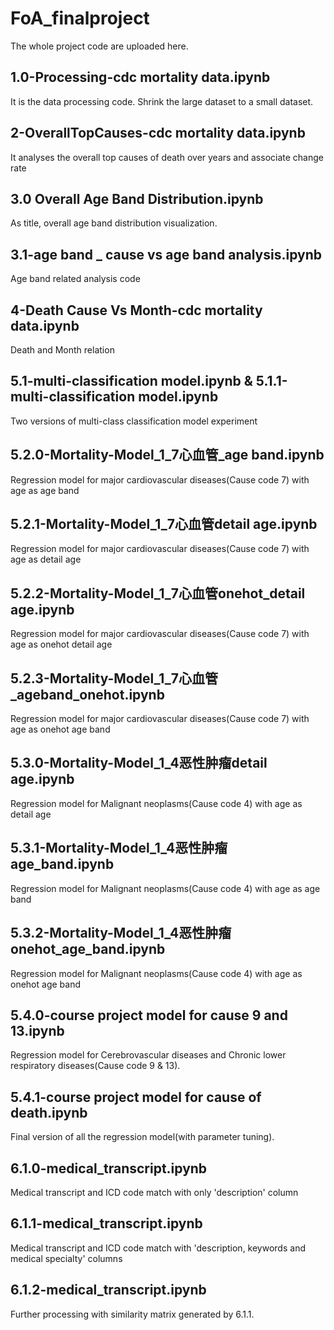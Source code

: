 # FoA_finalproject
The whole project code are uploaded here.
## 1.0-Processing-cdc mortality data.ipynb
It is the data processing code. Shrink the large dataset to a small dataset.
## 2-OverallTopCauses-cdc mortality data.ipynb
It analyses the overall top causes of death over years and associate change rate
## 3.0 Overall Age Band Distribution.ipynb
As title, overall age band distribution visualization.
## 3.1-age band _ cause vs age band analysis.ipynb
Age band related analysis code
## 4-Death Cause Vs Month-cdc mortality data.ipynb
Death and Month relation
## 5.1-multi-classification model.ipynb & 5.1.1-multi-classification model.ipynb
Two versions of multi-class classification model experiment
## 5.2.0-Mortality-Model_1_7心血管_age band.ipynb
Regression model for major cardiovascular diseases(Cause code 7) with age as age band
## 5.2.1-Mortality-Model_1_7心血管detail age.ipynb
Regression model for major cardiovascular diseases(Cause code 7) with age as detail age
## 5.2.2-Mortality-Model_1_7心血管onehot_detail age.ipynb
Regression model for major cardiovascular diseases(Cause code 7) with age as onehot detail age
## 5.2.3-Mortality-Model_1_7心血管_ageband_onehot.ipynb
Regression model for major cardiovascular diseases(Cause code 7) with age as onehot age band
## 5.3.0-Mortality-Model_1_4恶性肿瘤detail age.ipynb
Regression model for Malignant neoplasms(Cause code 4) with age as detail age
## 5.3.1-Mortality-Model_1_4恶性肿瘤age_band.ipynb
Regression model for Malignant neoplasms(Cause code 4) with age as age band
## 5.3.2-Mortality-Model_1_4恶性肿瘤onehot_age_band.ipynb
Regression model for Malignant neoplasms(Cause code 4) with age as onehot age band
## 5.4.0-course project model for cause 9 and 13.ipynb
Regression model for Cerebrovascular diseases and Chronic lower respiratory diseases(Cause code 9 & 13).
## 5.4.1-course project model for cause of death.ipynb
Final version of all the regression model(with parameter tuning).
## 6.1.0-medical_transcript.ipynb
Medical transcript and ICD code match with only 'description' column
## 6.1.1-medical_transcript.ipynb
Medical transcript and ICD code match with 'description, keywords and medical specialty' columns
## 6.1.2-medical_transcript.ipynb
Further processing with similarity matrix generated by 6.1.1.
